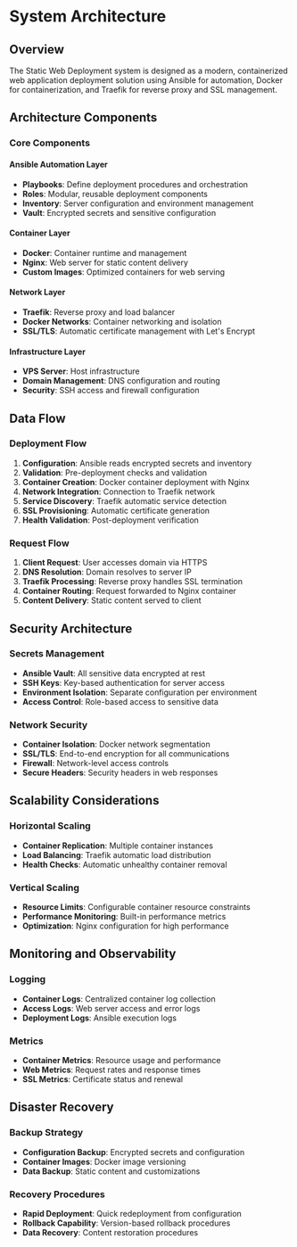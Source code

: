 # System Architecture

## Overview

The Static Web Deployment system is designed as a modern, containerized web application deployment solution using Ansible for automation, Docker for containerization, and Traefik for reverse proxy and SSL management.

## Architecture Components

### Core Components

#### Ansible Automation Layer

- **Playbooks**: Define deployment procedures and orchestration
- **Roles**: Modular, reusable deployment components
- **Inventory**: Server configuration and environment management
- **Vault**: Encrypted secrets and sensitive configuration

#### Container Layer

- **Docker**: Container runtime and management
- **Nginx**: Web server for static content delivery
- **Custom Images**: Optimized containers for web serving

#### Network Layer

- **Traefik**: Reverse proxy and load balancer
- **Docker Networks**: Container networking and isolation
- **SSL/TLS**: Automatic certificate management with Let's Encrypt

#### Infrastructure Layer

- **VPS Server**: Host infrastructure
- **Domain Management**: DNS configuration and routing
- **Security**: SSH access and firewall configuration

## Data Flow

### Deployment Flow

1. **Configuration**: Ansible reads encrypted secrets and inventory
2. **Validation**: Pre-deployment checks and validation
3. **Container Creation**: Docker container deployment with Nginx
4. **Network Integration**: Connection to Traefik network
5. **Service Discovery**: Traefik automatic service detection
6. **SSL Provisioning**: Automatic certificate generation
7. **Health Validation**: Post-deployment verification

### Request Flow

1. **Client Request**: User accesses domain via HTTPS
2. **DNS Resolution**: Domain resolves to server IP
3. **Traefik Processing**: Reverse proxy handles SSL termination
4. **Container Routing**: Request forwarded to Nginx container
5. **Content Delivery**: Static content served to client

## Security Architecture

### Secrets Management

- **Ansible Vault**: All sensitive data encrypted at rest
- **SSH Keys**: Key-based authentication for server access
- **Environment Isolation**: Separate configuration per environment
- **Access Control**: Role-based access to sensitive data

### Network Security

- **Container Isolation**: Docker network segmentation
- **SSL/TLS**: End-to-end encryption for all communications
- **Firewall**: Network-level access controls
- **Secure Headers**: Security headers in web responses

## Scalability Considerations

### Horizontal Scaling

- **Container Replication**: Multiple container instances
- **Load Balancing**: Traefik automatic load distribution
- **Health Checks**: Automatic unhealthy container removal

### Vertical Scaling

- **Resource Limits**: Configurable container resource constraints
- **Performance Monitoring**: Built-in performance metrics
- **Optimization**: Nginx configuration for high performance

## Monitoring and Observability

### Logging

- **Container Logs**: Centralized container log collection
- **Access Logs**: Web server access and error logs
- **Deployment Logs**: Ansible execution logs

### Metrics

- **Container Metrics**: Resource usage and performance
- **Web Metrics**: Request rates and response times
- **SSL Metrics**: Certificate status and renewal

## Disaster Recovery

### Backup Strategy

- **Configuration Backup**: Encrypted secrets and configuration
- **Container Images**: Docker image versioning
- **Data Backup**: Static content and customizations

### Recovery Procedures

- **Rapid Deployment**: Quick redeployment from configuration
- **Rollback Capability**: Version-based rollback procedures
- **Data Recovery**: Content restoration procedures
